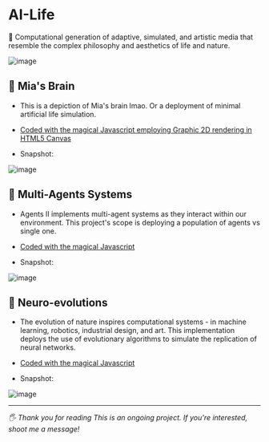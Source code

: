 # AI-Life
📧 Computational generation of adaptive, simulated, and artistic media that resemble the complex philosophy and aesthetics of life and nature. 

 ![image](https://user-images.githubusercontent.com/60398789/111011628-05ad1a00-8368-11eb-83af-fb9f7235876d.png)


🧠 Mia's Brain
---
- This is a depiction of Mia's brain lmao. Or a deployment of minimal artificial life simulation.
- [Coded with the magical Javascript employing Graphic 2D rendering in HTML5 Canvas](https://github.com/jomiapangilinan/AI-Life/blob/main/AILifeSimulation-Mia'sBrain_Miap.js)

- Snapshot:

![image](https://user-images.githubusercontent.com/60398789/111009060-92ec7080-8360-11eb-8570-ee5c3ad9c32b.png)

💫 Multi-Agents Systems
---
- Agents II implements multi-agent systems as they interact within our environment. This project's scope is deploying a population of agents vs single one.
- [Coded with the magical Javascript](https://github.com/jomiapangilinan/AI-Life/blob/main/Agents2_miap.js)

- Snapshot:

![image](https://user-images.githubusercontent.com/60398789/111009128-c0d1b500-8360-11eb-9a73-c2f0907b125e.png)

🦠 Neuro-evolutions
---
 - The evolution of nature inspires computational systems - in machine learning, robotics, industrial design, and art. This implementation deploys the use of evolutionary algorithms to simulate the replication of neural networks.

- [Coded with the magical Javascript](https://github.com/jomiapangilinan/AI-Life/blob/main/Neuroevolution_Miap.js)

- Snapshot:

![image](https://user-images.githubusercontent.com/60398789/111008967-56b91000-8360-11eb-8df2-5503f7741155.png)

---
*🖐 Thank you for reading This is an ongoing project. If you're interested, shoot me a message!*

